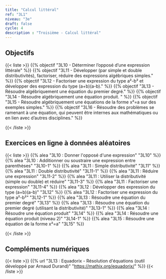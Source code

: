 ```yaml
---
title: "Calcul littéral"
ref: "3L1"
niveau: "3e"
draft: false
cycle: 4
description : "Troisième - Calcul littéral"
---
```



<h2 class="ui horizontal divider header">Objectifs</h2>

{{< liste >}}
	{{% objectif "3L10 - Déterminer l’opposé d’une expression littérale" %}}
	{{% objectif "3L11 - Développer (par simple et double distributivités), factoriser, réduire des expressions algébriques simples." %}}
	{{% objectif "3L12 - Factoriser une expression du type a²-b² et développer des expression du type (a+b)(a-b)." %}}
	{{% objectif "3L13 - Résoudre algébriquement une équation du premier degré." %}}
	{{% objectif "3L14 - Résoudre algébriquement une équation produit. " %}}
	{{% objectif "3L15 - Résoudre algébriquement une équations de la forme x²=a sur des exemples simples." %}}
	{{% objectif "3L16 - Résoudre des problèmes se ramenant à une équation, qui peuvent être internes aux mathématiques ou en lien avec d’autres disciplines." %}}

{{< /liste >}}


<!-- 
<div class="ui hidden divider"></div>
<div class="ui hidden divider"></div>

<h2 class="ui horizontal divider header">Fiches d'exercices</h2>

{{< liste >}}
	{{% pdf "Mise en route C1 : Calculs" 6C1 %}}
	
{{< /liste >}} -->



<div class="ui hidden divider"></div>
<div class="ui hidden divider"></div>

<h2 class="ui horizontal divider header">Exercices en ligne à données aléatoires</h2>

{{< liste >}}
	{{% alea "3L10 : Donner l'opposé d'une expression" "3L10" %}}
	{{% alea "3L10 : Additionner ou soustraire une expression entre parenthèses" "3L10-1" %}}
	{{% alea "3L11 : Simple distributivité" "3L11" %}}
	{{% alea "3L11 : Double distributivité" "3L11-1" %}}
	{{% alea "3L11 : Réduire une expression" "3L11-2" %}}
	{{% alea "3L11 : Utiliser la distributivité (simple ou double) et réduire" "3L11-3" %}}
	{{% alea "3L11 : Factoriser une expression" "3L11-4" %}}
	{{% alea "3L12 : Développer des expression du type (a+b)(a-b)" "3L12" %}}
	{{% alea "3L12 : Factoriser une expression du type a²-b²" "3L12-1" %}}
	{{% alea "3L13 : Résoudre une équation du premier degré" "3L13" %}}
	{{% alea "3L13 : Résoudre une équation du premier degré (utilisant la distributivité)" "3L13-1" %}}
	{{% alea "3L14 : Résoudre une équation produit" "3L14" %}}
	{{% alea "3L14 : Résoudre une équation produit (niveau 2)" "3L14-1" %}}
	{{% alea "3L15 : Résoudre une équation  de la forme x²=a" "3L15" %}}



	
{{< /liste >}}

<div class="ui hidden divider"></div>
<div class="ui hidden divider"></div>

<h2 class="ui horizontal divider header">Compléments numériques</h2>

 {{< liste >}}
	{{% url "3L13 : Equadorix - Résolution d'équations (outil développé par Arnaud Durand)" "https://mathix.org/equadorix/" %}}
{{< /liste >}}



<div class="ui hidden divider"></div>
<div class="ui hidden divider"></div>

<!-- <h2 class="ui horizontal divider header">Corrections</h2>

{{< liste >}}
	{{% pdf-corr " : " 6N1 %}}
	
{{< /liste >}} -->
